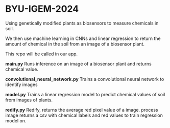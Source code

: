 # BYU-IGEM-2024

Using genetically modified plants as biosensors to measure chemicals in soil.

We then use machine learning in CNNs and linear regression to return the amount of chemical in the soil from an image of a biosensor plant.

This repo will be called in our app.

**main.py**
Runs inference on an image of a biosensor plant and returns chemical value.

**convolutional_neural_network.py**
Trains a convolutional neural network to identify images

**model.py**
Trains a linear regression model to predict chemical values of soil from images of plants.

**redify.py**
Redify, returns the average red pixel value of a image.
process image returns a csv with chemical labels and red values to train regression model on.

